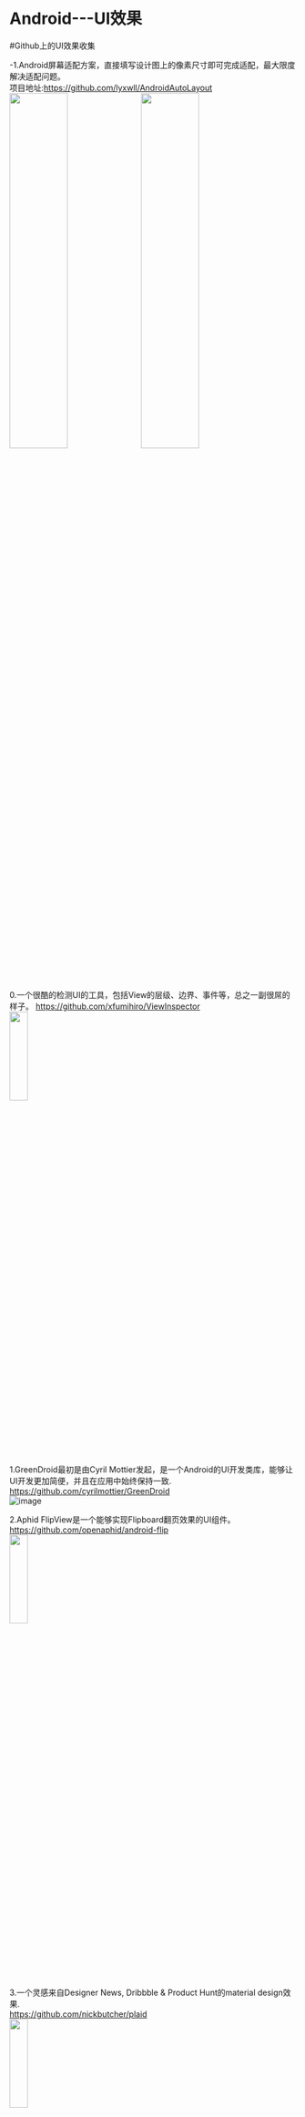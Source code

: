 # Android---UI效果

#Github上的UI效果收集         

-1.Android屏幕适配方案，直接填写设计图上的像素尺寸即可完成适配，最大限度解决适配问题。           
项目地址:https://github.com/lyxwll/AndroidAutoLayout            
<img src="./image/-1-1.png" width="45%" height="40%">
<img src="./image/-1-2.png" width="45%" height="40%">

0.一个很酷的检测UI的工具，包括View的层级、边界、事件等，总之一副很屌的样子。
https://github.com/xfumihiro/ViewInspector                
<img src="./image/0-1.gif" width="25%" height="20%">


1.GreenDroid最初是由Cyril Mottier发起，是一个Android的UI开发类库，能够让UI开发更加简便，并且在应用中始终保持一致.         
https://github.com/cyrilmottier/GreenDroid          
![image](http://cms.csdnimg.cn/article/201305/03/51834d911e3dc.jpg)


2.Aphid FlipView是一个能够实现Flipboard翻页效果的UI组件。              
https://github.com/openaphid/android-flip        
<img src="./image/2-1.jpg" width="25%" height="20%">


3.一个灵感来自Designer News, Dribbble & Product Hunt的material design效果.               
https://github.com/nickbutcher/plaid                
<img src="./image/3-1.gif" width="25%" height="20%">            


4.MaterialDesignLibrary:https://github.com/navasmdc/MaterialDesignLibrary               
在众多新晋库中，MaterialDesignLibrary可以说是颇受开发者瞩目的一个控件效果库，能够让开发者在Android 2.2系统上使用Android 5.0才支持的控件效果，比如扁平、矩形、浮动按钮，复选框以及各式各样的进度指示器等。MaterialDesignLibrary还拥有SnackBar、Dialog、Color selector组件，可非常便捷地对应用界面进行设置。                      
<img src="./image/4-1.jpg" width="60%" height="30%">          


5.MaterialEditText:https://github.com/rengwuxian/MaterialEditText             
随着Material Design的到来，AppCompat v21也为开发者提供了Material Design的控件外观支持，其中就包括EditText，但却并不好用，没有设置颜色的API，也没有任何Google Material Design Spec中提到的特性。于是，来自国内的开发者“扔物线”开发了MaterialEditText库，直接继承EditText，无需修改Java文件即能实现自定义控件颜色。                               
<img src="./image/5-1.png" width="60%" height="30%">           


6.Android-LollipopShowcase是由来自奥地利的移动、后端及Web开发者Mike Penz所开发的演示应用，集中演示了新Material Design中所有的UI效果，以及AndroidLollipop中其他非常酷炫的特性元素，比如Toolbar、RecyclerView、ActionBarDrawerToggle、Floating Action Button（FAB）、Android Compat Theme等。           
https://github.com/mikepenz/LollipopShowcase                 
<img src="./image/6-1.jpg" width="60%" height="30%">        


7.Android-ObservableScrollView是一款用于在滚动视图中观测滚动事件的Android库。它能够轻而易举地与Android 5.0 Lollipop引进的工具栏（Toolbar）进行交互，还可以帮助开发者实现拥有Material Design应用视觉体验的界面外观，支持ListView、ScrollView、WebView、RecyclerView、GridView组件。     
https://github.com/ksoichiro/Android-ObservableScrollView                      
<img src="./image/7-1.gif" width="30%" height="30%">
<img src="./image/7-2.gif" width="30%" height="30%">
<img src="./image/7-3.gif" width="30%" height="30%">


8.AndroidImageSlider:一个漂亮的Slider。         
https://github.com/daimajia/AndroidImageSlider            
<img src="./image/8-1.gif" width="25%" height="20%">


9.AndroidViewAnimations:视图动画效果           
https://github.com/daimajia/AndroidViewAnimations                   
<img src="./image/9-1.gif" width="25%" height="20%">


10.一款粘性菜单弹跳动画效果,灵感来自Material design.        
https://github.com/melvinjlobo/MetaballMenu            
<img src="./image/10-1.gif" width="25%" height="20%">      


**11.**

------
###滑动引导界面     

**12.小红书视差动画引导界面**           
https://github.com/w446108264/XhsWelcomeAnim       
<img src="./image/12-1.gif" width="25%" height="20%">   

**13.Demo of the onboarding animations of Yahoo NewsApp,雅虎新闻App引导页动画.**
https://github.com/rahulrj/YahooNewsOnboarding               
<img src="./image/13-1.gif" width="25%" height="20%">        

**13.1.SpringIndicator,使用bezier实现粘连效果的页面指示**     
项目地址：https://github.com/chenupt/SpringIndicator            
<img src="./image/31-1.gif" width="25%" height="20%">      

**13.2差效果引导页Simple library that helps developers to create awesome sliding android app tutorial.**    
项目地址:https://github.com/Cleveroad/slidingtutorial-android               
<img src="./image/57-1.gif" width="60%" height="20%">   

**13.3自定义欢迎界面**         
https://github.com/stephentuso/welcome-android      

**13.4.带有色彩渐变的新功能引导页**        
https://github.com/codemybrainsout/ahoy-onboarding        

**13.5.Inspired by Heinrich Reimer Material Intro and developed with love from scratch**      
https://github.com/TangoAgency/material-intro-screen

-----

14.一个用于app指向性功能高亮的库.      
https://github.com/hongyangAndroid/Highlight           
<img src="./image/14-1.gif" width="25%" height="20%">   

15.一款标尺状选择的WheelView,可以选择日期,金钱等其他短的长度值.     
https://github.com/lantouzi/WheelView-Android        
<img src="./image/15-1.png" width="25%" height="20%">

16.一个Android专用的LogCat工具，主要功能为打印行号、函数调用、Json解析、点击跳转等。         
使用地址:http://blog.csdn.net/zhaokaiqiang1992/article/details/49837627        
项目地址:https://github.com/ZhaoKaiQiang/KLog                  
<img src="./image/16-1.gif" width="70%" height="30%">


17.选择省份或者是城市模块，可以直接拿来用.         
https://github.com/ZhaoKaiQiang/SelectCityModule             
![image](https://camo.githubusercontent.com/42de7e5e764d83afdc116fa3ba1ef423d2aefe4e/687474703a2f2f6931312e74696574756b752e636f6d2f333261623439616333383262376466642e676966)

18.仿iOS的AlertViewController 几乎完美还原iOS的AlertViewController,同时支持Alert和ActionSheet模式，每一个细节都是精雕细琢，并把api封装成懒到极致模式，一行代码就可以进行弹窗.          
https://github.com/saiwu-bigkoo/Android-AlertView                 
<img src="./image/18-1.gif" width="25%" height="20%">    


19.仿手机QQ聊天列表滑动菜单删除和手势滑动返回的两种方式.       
https://github.com/finddreams/SlidingBack                     
<img src="./image/19-1.gif" width="25%" height="20%">   

20.Android消息数显示控件.       
项目地址:https://github.com/bingoogolapple/BGABadgeView-Android                                
<img src="./image/20-1.gif" width="25%" height="20%">   


21.高级的TextView特效.         
https://github.com/Rogero0o/MatchView                 
<img src="./image/21-1.gif" width="25%" height="20%">       


22.An android view,which can layer on any gravity for swiping.          
项目地址:https://github.com/aicaprio/CurtainView            
<img src="./image/22-1.gif" width="30%" height="20%">
<img src="./image/22-2.gif" width="30%" height="20%">


23.Side-Menu.Android,分类侧滑菜单，Yalantis 出品。               
项目地址：https://github.com/Yalantis/Side-Menu.Android              
<img src="./image/23-1.gif" width="60%" height="20%">        


24.Context-Menu.Android可以方便快速集成漂亮带有动画效果的上下文菜单，Yalantis出品。         
项目地址：https://github.com/Yalantis/Context-Menu.Android           
<img src="./image/24-1.gif" width="60%" height="20%">         


25.Titanic,可以显示水位上升下降的TextView             
项目地址：https://github.com/RomainPiel/Titanic              
<img src="./image/25-1.gif" width="60%" height="20%">     


26.Android Typeface Helper,可以帮你轻松实现自定义字体的库              
项目地址：https://github.com/norbsoft/android-typeface-helper         
<img src="./image/26-1.png" width="60%" height="20%">


27.ToggleButton,状态切换的 Button，类似 iOS，用 View 实现            
项目地址：https://github.com/zcweng/ToggleButton          
<img src="./image/27-1.gif" width="30%" height="20%">   


28.实现滑动ViewPager渐变背景色             
项目地址：https://github.com/TaurusXi/GuideBackgroundColorAnimation         
<img src="./image/28-1.gif" width="25%" height="20%">           


29.Euclid,用户简历界面，Yalantis 出品。             
项目地址：https://github.com/Yalantis/Euclid           
<img src="./image/29-1.gif" width="60%" height="20%">          


30.InstaMaterial,Instagram的一组Material 风格的概念设计.            
项目地址：https://github.com/frogermcs/InstaMaterial        
<img src="./image/30-1.gif" width="25%" height="20%">          


31.


32.FoldableLayout,折叠的信纸被打开一样的动画效果         
项目地址：https://github.com/alexvasilkov/FoldableLayout          
<img src="./image/32-1.gif" width="25%" height="20%">       


33.PersistentSearch,在点击搜索的时候控件在原有位置显示输入框。          
项目地址：https://github.com/Quinny898/PersistentSearch           
<img src="./image/33-1.gif" width="60%" height="20%">        


34.discrollview,当上下滚动的时候子元素会呈现不同动画效果的scrollView，网页上称之为：视差滚动.        
项目地址： https://github.com/flavienlaurent/discrollview           
<img src="./image/34-1.gif" width="25%" height="20%">         


35..sweet-alert-dialog,一个带动画效果的自定义对话框样式.            
项目地址：https://github.com/pedant/sweet-alert-dialog         
<img src="./image/35-1.gif" width="25%" height="20%">     

36.android-floating-action-button,Material Desig风格的浮动操作按钮.            
项目地址：https://github.com/futuresimple/android-floating-action-button      
<img src="./image/36-1.gif" width="25%" height="20%">       

---------
##自定义日历视图           
37.android-collapse-calendar-view,可以在月视图与周视图之间切换的calendar控件             
项目地址：https://github.com/blazsolar/android-collapse-calendar-view          
<img src="./image/37-1.gif" width="25%" height="20%">       

51.CalendarPager:This is one horizontal calendar with viewPager.recyclerview横向滑动的日历.           
项目地址:https://github.com/lyxwll/CalendarPager                                   
<img src="./image/51-1.gif" width="25%" height="20%">
<img src="./image/51-2.gif" width="25%" height="20%">    

**37.2.An android library which provides a compact calendar view much like the one used in google calenders.**      
https://github.com/SundeepK/CompactCalendarView       

**37.1.显示阳历，农历，节假日和二十四节气 实现对某月日期的单选或者多选的andorid 日历控件库。**       
https://github.com/myjoybar/android-calendar-view  

----------

**38.** 


**39.**


40.一个简单的Android标签控件.https://github.com/H07000223/FlycoLabelView             
<img src="./image/40-1.png" width="25%" height="20%">        


41.A simple way to "badge" any given Android view at runtime without having to cater for it in layout.           
项目地址:https://github.com/jgilfelt/android-viewbadger             
<img src="./image/41-1.png" width="25%" height="20%">            


42.Interesting android title bar with immersive status bar and scroll animation like tumblr app (color of icon and text on title bar gradually change to end color).           
项目地址:https://github.com/markzhai/InterestingTitleBar              
<img src="./image/42-1.gif" width="25%" height="20%">           

------
##下拉列表选择      
43.安卓选择器类库，包括日期时间选择器、单项选择器、地址选择器、颜色选择器、文件目录选择器、数字选择器、星座选择器等。Picker for android, include date&time/option/color/file&directory/number.             
项目地址:https://github.com/gzu-liyujiang/AndroidPicker            
<img src="./image/43-1.gif" width="30%" height="20%">
<img src="./image/43-2.gif" width="30%" height="20%">
<img src="./image/43-3.gif" width="30%" height="20%">
<img src="./image/43-4.gif" width="30%" height="20%">
<img src="./image/43-5.gif" width="30%" height="20%">


44.一个实用的多条件筛选菜单，在很多App上都能看到这个效果，如美团，爱奇艺电影票等.           
项目地址:https://github.com/dongjunkun/DropDownMenu               
<img src="./image/44-1.gif" width="25%" height="20%">               


45.DropDownMenu for Android,Filter the list based on multiple condition. http://fangjie.info             
项目地址:https://github.com/JayFang1993/DropDownMenu            
<img src="./image/45-1.gif" width="25%" height="20%">            


46.模仿大众点评的筛选框.             
项目地址:https://github.com/crazyhl/PopupButton               
<img src="./image/46-1.gif" width="25%" height="20%">            

52.Android-PickerView:仿iOS的PickerView控件，有时间选择和选项选择并支持一二三级联动效果.                        
项目地址:https://github.com/lyxwll/Android-PickerView                             
<img src="./image/52-1.gif" width="25%" height="20%">
<img src="./image/52-2.gif" width="25%" height="20%">   

----------

47.SearchView:Yet another floating search view implementation, also known as persistent search.
项目地址:https://github.com/renaudcerrato/FloatingSearchView             
<img src="./image/47-1.gif" width="25%" height="20%">           


48.Android Tooltip.Create Toast like tooltips, physical targets can be specified, or even points on screen. Many additional features and customizations. Just look at the samples Activities.                     
项目地址:https://github.com/lyxwll/android-target-tooltip                 
<img src="./image/48-1.png" width="25%" height="20%">                      


49.SlideSwitch is A widget likes switch, which works with ViewPager and two fragments. It is developed based on PagerSlidingTabStrip and supports gradient on text color.                               
项目地址:https://github.com/small-dream/SlideSwitch                           
<img src="./image/49-1.gif" width="25%" height="20%"> 
     
     
50.ToolbatIndicator:模仿Twitter iOS 客户端顶部栏的指示器.                                          
项目地址:https://github.com/nekocode/ToolbarIndicator                    
<img src="./image/50-1.gif" width="25%" height="20%">                                    

53.一个自定义标签view，并具有可拖拽功能.An Android TagView library. You can customize awesome TagView by using this library.  项目地址:https://github.com/whilu/AndroidTagView      
<img src="./image/53-1.gif" width="25%" height="20%">
<img src="./image/53-2.png" width="25%" height="20%">   


54.仿QQ消息未读拖拽清除，“一键退朝”，“一键清除未读”，“一键下班”.                  
项目地址:https://github.com/Qiaoidea/QQTipsView                                             
<img src="./image/54-1.gif" width="25%" height="20%">   


55.带动画的CheckBox.The custom CheckBox with animation for Android.                    
项目地址:https://github.com/andyxialm/SmoothCheckBox                           
<img src="./image/55-1.gif" width="25%" height="20%">           


56.可折叠/展开布局与平滑的动画.             
项目地址:https://github.com/ubdc/CollapseLayout                  
<img src="./image/56-1.gif" width="25%" height="20%">           


**57.**


58.VerticalBannerView是一个android平台下的自定义控件,通常用来展示广告,类似淘宝头条。     
项目地址:https://github.com/Rowandjj/VerticalBannerView     
<img src="./image/58-1.gif" width="25%" height="20%">        


**59.**


60.DialogPlus:Advanced dialog solution for android        
项目地址:https://github.com/orhanobut/dialogplus       
<img src="./image/60-1.gif" width="25%" height="20%">
<img src="./image/60-2.gif" width="25%" height="20%">      


61.A simple library to add carousel view in android app.      
https://github.com/sayyam/carouselview     
<img src="./image/61-1.gif" width="60%" height="20%">   


62.imitate Tumblr's menu, dragging animations look like a snake。可拖拽的菜单    
https://github.com/xmuSistone/android-snake-menu                         
<img src="./image/62-1.gif" width="25%" height="20%">
<img src="./image/62-2.gif" width="25%" height="20%">
<img src="./image/62-3.gif" width="25%" height="20%">        


**63.Youtube Gaming inspired Tabs**                
https://github.com/saiff35/LivingTabs       
<img src="" width="30%" height="20%">


**64.The Demo of Material-Design-login. And maybe you can use the CatchScrollLayout at other place.**     
https://github.com/Yellow5A5/Material-Design-Login            


**65.一个酷炫的分享控件**              
https://github.com/JeasonWong/FlipShare           


**66.渐变的下载按钮A DownloadProgressButton with Animation for Android**              
https://github.com/cctanfujun/ProgressRoundButton              


**67.高仿最新版微信6.2手势滑动返回**         
https://github.com/XBeats/and_swipeback            

**68.Toolbar 组件展示 Banner 图片效果**        
https://github.com/JuL1205/SlideshowToolbar         

**69.一个 Android Page 过渡效果 Demo 效果**                    
https://github.com/xmuSistone/android-page-transition        

**70.**




     
































































